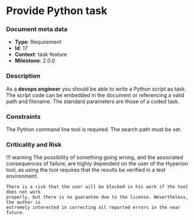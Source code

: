 # Provide Python task

### Document meta data

- **Type**: Requirement
- **Id**: 17
- **Context**: task feature
- **Milestone**: 2.0.0

### Description

As a **devops engineer** you should be able to write a Python script as task. The script code can be
embedded in the document or referencing a valid path and filename. The standard parameters are those
of a coded task.

### Constraints

The Python command line tool is required. The search path must be set.

### Criticality and Risk

!!! warning The possibility of something going wrong, and the associated consequences of failure,
are highly dependent on the user of the Hyperion tool, as using the tool requires that the results
be verified in a test environment.

    There is a risk that the user will be blocked in his work if the tool does not work
    properly, but there is no guarantee due to the license. Nevertheless, the author is
    extremely interested in correcting all reported errors in the near future.
